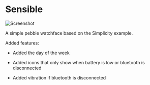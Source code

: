 Sensible
========

![Screenshot](https://github.com/tonyb486/sensible/raw/master/sensible_screenshot.png)

A simple pebble watchface based on the Simplicity example.

Added features:

* Added the day of the week

* Added icons that only show when battery is low or bluetooth is disconnected

* Added vibration if bluetooth is disconnected

